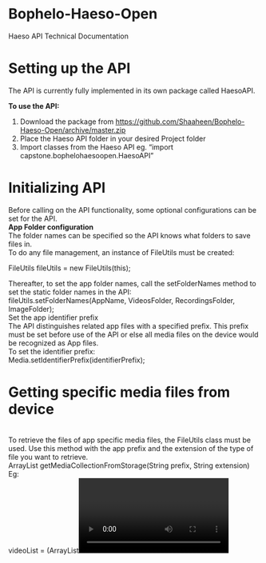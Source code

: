 # Bophelo-Haeso-Open
Haeso API Technical Documentation
<h1>Setting up the API</h1>
The API is currently fully implemented in its own package called HaesoAPI. <br/>

<b>To use the API:</b>

1)	Download the package from https://github.com/Shaaheen/Bophelo-Haeso-Open/archive/master.zip <br/>
2)	Place the Haeso API folder in your desired Project folder <br/>
3)	Import classes from the Haeso API eg. “import capstone.bophelohaesoopen.HaesoAPI”

<h1>Initializing API</h1>
Before calling on the API functionality, some optional configurations can be set for the API.<br/>
<b>App Folder configuration</b><br/>
The folder names can be specified so the API knows what folders to save files in. <br/>
To do any file management, an instance of FileUtils must be created: <br/>

  FileUtils fileUtils = new FileUtils(this);

Thereafter, to set the app folder names, call the setFolderNames method to set the static folder names in the API: <br/>
  fileUtils.setFolderNames(AppName, VideosFolder, RecordingsFolder, ImageFolder); <br/>
Set the app identifier prefix<br/>
The API distinguishes related app files with a specified prefix. This prefix must be set before use of the API or else all media files on the device would be recognized as App files. <br/>
To set the identifier prefix: <br/>
Media.setIdentifierPrefix(identifierPrefix);<br/>

<h1>Getting specific media files from device</h1><br/>
To retrieve the files of app specific media files, the FileUtils class must be used. Use this method with the app prefix and the extension of the type of file you want to retrieve. <br/>
ArrayList<? extends Media> getMediaCollectionFromStorage(String prefix, String extension)<br/>
Eg:  <br/>
  videoList = (ArrayList<Video>) fileUtils.getMediaCollectionFromStorage("chw_", Video.mediaExtension); <br/>
  
<h1>Media Playback</h1>
To play media back using the API, First initialize the MediaPlayer class and then use the play media method : <br/>
mediaPlayer = new MediaPlayer(MediaPlayerName); <br/>
playMedia(Media mediaFile, SurfaceView mediaView, final int screenWidth, final int screenHeight) <br/>
Eg:
mediaPlayer = new MediaPlayer("BHO"); <br/>
mediaPlayer.playMedia(video, videoView, width, height);  <br/>

<h1>Logging</h1> 
Logging in the API is done through the use of a SQLiteDatabase in the app. To start logging the database first needs to be initialized: <br/>
  databaseUtils = new DatabaseUtils(this);<br/>
To log a specific action, create a log entry and then pass it the databaseUtils instance. <br/>
Also, if an instance of database is created then this instance can be retrieved using static methods hence LogEntry’s can be made from any class if the database has been created.<br/>
Eg: <br/>
LogEntry logEntry = new LogEntry(LogEntry.LogType.PAGE_VISITS, "Main Screen", null); <br/>
        If (DatabaseUtils.isDatabaseSetup()) <br/>
        { <br/>
            DatabaseUtils.getInstance().addLog(logEntry); <br/>
        } <br/>
        
<h1>Bluetooth Sharing</h1>
<b> Initialization<br/> </b>
Bluetooth Sharing in the API is done mainly through event listeners. The BluetoothUtils class needs to first be initialized with the current Views context and activity instance: <br/>
BluetoothUtils( Context context, Activity activity ) <br/>
Then the BluetoothListener needs to be implemented so the View can react to bluetooth events. All the interface methods need to be implemented. <br/>
Eg: <br/>
bluetoothUtils.bluetoothListener = new BluetoothListener() <br/>
        {
            @Override
            public void onStartScan(){}

            @Override
            public void onStopScan() {}

            @Override
            public void onBTDevicesFound(final List<BluetoothUtils.BTDevice> btDevices)	{}

            @Override
            public void onConnected(){}

            @Override
            public void onDisconnected(){}

            @Override
            public void onStartReceiving(){}

            @Override
            public void onStartSending() {}

            @Override
            public void onReceivingProgress(double progress)
            { }

            @Override
            public void onSendingProgress(String progress) {}

        };
<b>Connecting </b><br/>
The BluetoothUtils method startScanning() must be called to initialize the scanning for surrounding devices search. Then the onBTDevicesFound method must be implemented in the Bluetooth listener to be able to allow the user to choose from the given list of devices. <br/>
To connect to a device, the connectToAddress method needs to be called on the mac address of one of the found devices. <br/>
Eg: bluetoothUtils.connectToAddress(btDevices.get(0).getAddress()); <br/>
<b>Sending </b><br/>
To send Media through the BluetoothUtils after the connection is successful, the sendMedia method is used:<br/>
sendMediaFile(Media mediaFile) <br/>
eg: <br/>
bluetoothUtils.sendMedia(Media mediaFile); <br/>

<h1>Recording</h1>
The Audio recorder needs to be initialized: <br/>
audioRecorder = new AudioRecorder(); <br/> <br/> 
Then when need to record, call these methods to start:<br/>
audioRecorder.prepareForRecording();<br/>
audioRecorder.startRecording();<br/> <br/> 
And then to stop recording:<br/> 
audioRecorder.stopRecording();<br/> <br/> 
It is also to be noted that duration limit may be set on the audio recorder to prevent long recordings:<br/>
audioRecorder.setRecordingDurationLimit(10000);


